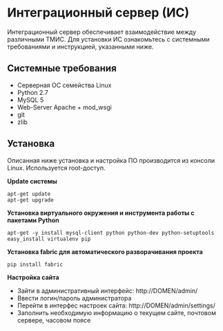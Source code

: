 Интеграционный сервер (ИС)
=================

Интеграционный сервер обеспечивает взаимодействие между различными ТМИС.
Для установки ИС ознакомьтесь с системными требованиями и инструкцией, указанными ниже.

Системные требования
-----------

* Серверная ОС семейства Linux
* Python 2.7
* MySQL 5
* Web-Server Apache + mod_wsgi
* git
* zlib

Установка
-----------

Описанная ниже установка и настройка ПО производится из консоли Linux. Используется root-доступ.

**Update системы**

```
apt-get update
apt-get upgrade
```

**Установка виртуального окружения и инструмента работы с пакетами Python**

```
apt-get -y install mysql-client python python-dev python-setuptools
easy_install virtualenv pip
```

**Установка fabric для автоматического разворачивания проекта**

```
pip install fabric
```

**Настройка сайта**
* Зайти в административный интерфейс:
http://DOMEN/admin/
* Ввести логин/пароль администратора
* Перейти в интерфес настроек сайта:
http://DOMEN/admin/settings/
* Заполнить необходимую информацию о текущем сайте, почтовом сервере, часовом поясе